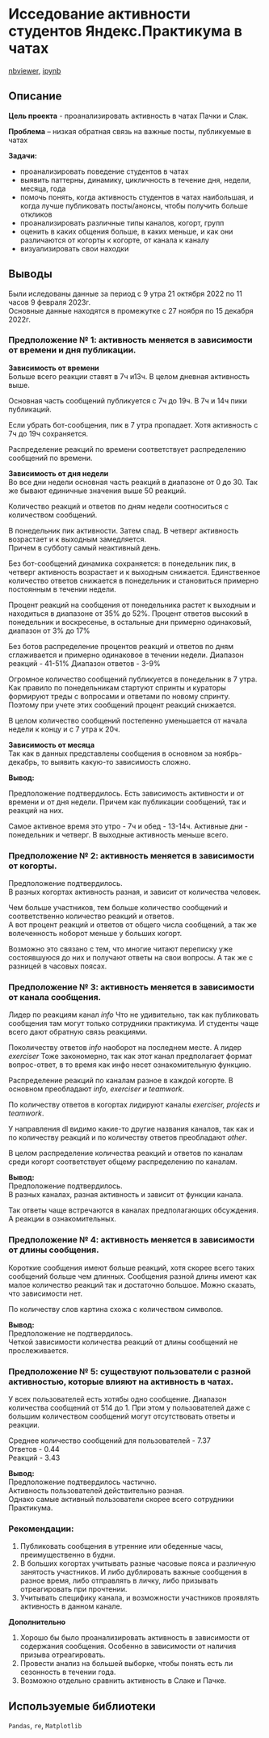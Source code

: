 # Исседование активности студентов Яндекс.Практикума в чатах  
[nbviewer](https://nbviewer.org/github/Ekaterina-Smurova/yandex.practicum-da/blob/main/%D0%90%D0%BD%D0%B0%D0%BB%D0%B8%D0%B7%20%D0%B0%D0%BA%D1%82%D0%B8%D0%B2%D0%BD%D0%BE%D1%81%D1%82%D0%B8%20%D1%87%D0%B0%D1%82%D0%BE%D0%B2%20%D0%AF%D0%BD%D0%B4%D0%B5%D0%BA%D1%81.%D0%9F%D1%80%D0%B0%D0%BA%D1%82%D0%B8%D0%BA%D1%83%D0%BC%D0%B0/%D0%90%D0%BD%D0%B0%D0%BB%D0%B8%D0%B7_%D0%B0%D0%BA%D1%82%D0%B8%D0%B2%D0%BD%D0%BE%D1%81%D1%82%D0%B8_%D1%87%D0%B0%D1%82%D0%BE%D0%B2_%D0%AF%D0%BD%D0%B4%D0%B5%D0%BA%D1%81_%D0%9F%D1%80%D0%B0%D0%BA%D1%82%D0%B8%D0%BA%D1%83%D0%BC%D0%B0.ipynb), [ipynb](https://github.com/Ekaterina-Smurova/yandex.practicum-da/blob/main/%D0%90%D0%BD%D0%B0%D0%BB%D0%B8%D0%B7%20%D0%B0%D0%BA%D1%82%D0%B8%D0%B2%D0%BD%D0%BE%D1%81%D1%82%D0%B8%20%D1%87%D0%B0%D1%82%D0%BE%D0%B2%20%D0%AF%D0%BD%D0%B4%D0%B5%D0%BA%D1%81.%D0%9F%D1%80%D0%B0%D0%BA%D1%82%D0%B8%D0%BA%D1%83%D0%BC%D0%B0/%D0%90%D0%BD%D0%B0%D0%BB%D0%B8%D0%B7_%D0%B0%D0%BA%D1%82%D0%B8%D0%B2%D0%BD%D0%BE%D1%81%D1%82%D0%B8_%D1%87%D0%B0%D1%82%D0%BE%D0%B2_%D0%AF%D0%BD%D0%B4%D0%B5%D0%BA%D1%81_%D0%9F%D1%80%D0%B0%D0%BA%D1%82%D0%B8%D0%BA%D1%83%D0%BC%D0%B0.ipynb)  
## Описание  

**Цель проекта** - проанализировать активность в чатах Пачки и Слак.  

**Проблема** – низкая обратная связь на важные посты, публикуемые в чатах  

**Задачи:**
 - проанализировать поведение студентов в чатах
- выявить паттерны, динамику, цикличность в течение дня, недели, месяца, года
- помочь понять, когда активность студентов в чатах наибольшая, и когда лучше публиковать посты/анонсы, чтобы получить больше откликов
- проанализировать различные типы каналов, когорт, групп
- оценить в каких общения больше, в каких меньше, и как они различаются от когорты к когорте, от канала к каналу
- визуализировать свои находки  

## Выводы  
Были иследованы данные за период с 9 утра 21 октября 2022 по 11 часов 9 февраля 2023г.  
Основные данные находятся в промежутке с 27 ноября по 15 декабря 2022г.

### Предположение № 1: активность меняется в зависимости от времени и дня публикации.

**Зависимость от времени**  
Больше всего реакции ставят в 7ч и13ч.
В целом дневная активность выше.  

Основная часть сообщений публикуется с 7ч до 19ч.
В 7ч и 14ч пики публикаций.  

Если убрать бот-сообщения, пик в 7 утра пропадает. Хотя активность с 7ч до 19ч сохраняется.  

Распределение реакций по времени соответствует распределению сообщений по времени.  

**Зависимость от дня недели**  
Во все дни недели основная часть реакций в диапазоне от 0 до 30. Так же бывают единичные значения выше 50 реакций.  

Количество реакций и ответов по дням недели соотноситься с количеством сообщений.  

В понедельник пик активности. Затем спад. В четверг активность возрастает и к выходным замедляется.  
Причем в субботу самый неактивный день.  

Без бот-сообщений динамика сохраняется: в понедельник пик, в четверг активность возрастает и к выходным снижается. Единственное количество ответов снижается в понедельник и становиться примерно постоянным в течении недели.  

Процент реакций на сообщения от понедельника растет к выходным и находиться в диапазоне от 35% до 52%.
Процент ответов высокий в понедельник и воскресенье, в остальные дни примерно одинаковый, диапазон от 3% до 17%  

Без ботов распределение процентов реакций и ответов по дням сглаживается и примерно одинаковое в течении недели.
Диапазон реакций - 41-51%
Диапазон ответов - 3-9%  

Огромное количество сообщений публикуется в понедельник в 7 утра.  
Как правило по понедельникам стартуют спринты и кураторы формируют треды с вопросами и ответами по новому спринту.  
Поэтому при учете этих сообщений процент реакций снижается.  

В целом количество сообщений постепенно уменьшается от начала недели к концу и с 7 утра к 20ч.  

**Зависимость от месяца**  
Так как в данных представлены сообщения в основном за ноябрь-декабрь, то выявить какую-то зависимость сложно.

**Вывод:**  

Предположение подтвердилось. Есть зависимость активности и от времени и от дня недели. Причем как публикации сообщений, так и реакций на них.  

Самое активное время это утро - 7ч и обед - 13-14ч. Активные дни - понедельник и четверг. В выходные активность меньше всего.  

### Предположение № 2: активность меняется в зависимости от когорты.  

Предположение подтвердилось.  
В разных когортах активность разная, и зависит от количества человек.  

Чем больше участников, тем больше количество сообщений и соответственно количество реакций и ответов.  
А вот процент реакций и ответов от общего числа сообщений, а так же волеченность ноборот меньше у больших когорт.  

Возможно это связано с тем, что многие читают переписку уже состоявшуюся до них и получают ответы на свои вопросы. А так же с разницей в часовых поясах.  

### Предположение № 3: активность меняется в зависимости от канала сообщения.   
 
Лидер по реакциям канал *info*
Что не удивительно, так как публиковать сообщения там могут только сотрудники практикума. И студенты чаще всего дают обратную связь реакциями.  

Поколичеству ответов *info* наоборот на последнем месте. А лидер *exerciser* 
Тоже закономерно, так как этот канал предполагает формат вопрос-ответ, в то время как инфо несет ознакомительную функцию.  

Распределение реакций по каналам разное в каждой когорте.
В основном преобладают *info, exerciser и teamwork*.  

По количеству ответов в когортах лидируют каналы *exerciser, projects и teamwork*.

У направления dl видимо какие-то другие названия каналов, так как и по количеству реакций и по количеству ответов преобладают *other*.

В целом распределение количества реакций и ответов по каналам среди когорт соответствует общему распределению по каналам.  

**Вывод:**  
Предположение подтвердилось.  
В разных каналах, разная активность и зависит от функции канала.

Так ответы чаще встречаются в каналах предполагающих обсуждения. А реакции в ознакомительных.

### Предположение № 4: активность меняется в зависимости от длины сообщения.   

Короткие сообщения имеют больше реакций, хотя скорее всего таких сообщений больше чем длинных.
Сообщения разной длины имеют как малое количество реакций так и достаточно большое. Можно сказать, что зависимости нет.  

По количеству слов картина схожа с количеством символов.  

**Вывод:**  
Предположение не подтвердилось.  
Четкой зависимости количества реакций от длины сообщений не прослеживается.  

### Предположение № 5: существуют пользователи с разной активностью, которые влияют на активность в чатах. 

У всех пользователей есть хотябы одно сообщение. Диапазон количества сообщений от 514 до 1.
При этом у пользователей даже с большим количеством сообщений могут отсутствовать ответы и реакции.  

Среднее количество сообщений для пользователей - 7.37  
Ответов - 0.44  
Реакций - 3.43  

**Вывод:**  
Предположение подтвердилось частично.  
Активность пользователей действительно разная.  
Однако самые активный пользователи скорее всего сотрудники Практикума.  

### Рекомендации:   

1. Публиковать сообщения в утренние или обеденные часы, преимущественно в будни.  
1. В больших когортах учитывать разные часовые пояса и различную занятость участников. И либо дублировать важные сообщения в разное время, либо отправлять в личку, либо призывать отреагировать при прочтении.  
1. Учитывать специфику канала, и возможности участников проявлять активность в данном канале.  

**Дополнительно**  
1. Хорошо бы было проанализировать активность в зависимости от содержания сообщения. Особенно в зависимости от наличия призыва отреагировать.  
1. Провести анализ на большей выборке, чтобы понять есть ли сезонность в течении года.  
1. Возможно отдельно сравнить активность в Слаке и Пачке.

## Используемые библиотеки
`Pandas`, `re`, `Matplotlib`
